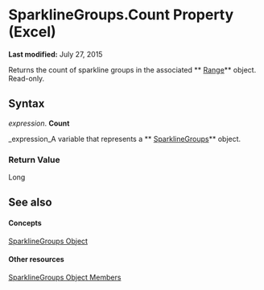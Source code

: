 
# SparklineGroups.Count Property (Excel)

 **Last modified:** July 27, 2015

Returns the count of sparkline groups in the associated  ** [Range](b8207778-0dcc-4570-1234-f130532cc8cd.md)** object. Read-only.

## Syntax

 _expression_. **Count**

 _expression_A variable that represents a  ** [SparklineGroups](9bc6be34-fa2e-8652-ca92-fa9630b4d7a6.md)** object.


### Return Value

Long


## See also


#### Concepts


 [SparklineGroups Object](9bc6be34-fa2e-8652-ca92-fa9630b4d7a6.md)
#### Other resources


 [SparklineGroups Object Members](8737796e-c3dc-4304-0835-c04712a712a5.md)

